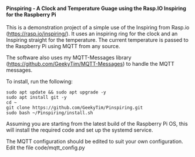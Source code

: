 #### Pinspiring - A Clock and Temperature Guage using the Rasp.IO Inspiring for the Raspberry Pi

This is a demonstration project of a simple use of the Inspiring from Rasp.io (https://rasp.io/inspiring/). 
It uses an inspiring ring for the clock and an Inspiring straight for the temperature. The current temperature is passed
to the Raspberry Pi using MQTT from any source.

The software also uses my MQTT-Messages library (https://github.com/GeekyTim/MQTT-Messages) to handle the MQTT messages.

To install, run the following:
 
    sudo apt update && sudo apt upgrade -y
    sudo apt install git -y
    cd ~
    git clone https://github.com/GeekyTim/Pinspiring.git
    sudo bash ~/Pinspiring/install.sh
    
Assuming you are starting from the latest build of the Raspberry Pi OS, this will install the required code and set up
the systemd service. 

The MQTT configuration should be edited to suit your own configuration. Edit the file code/mqtt_config.py
